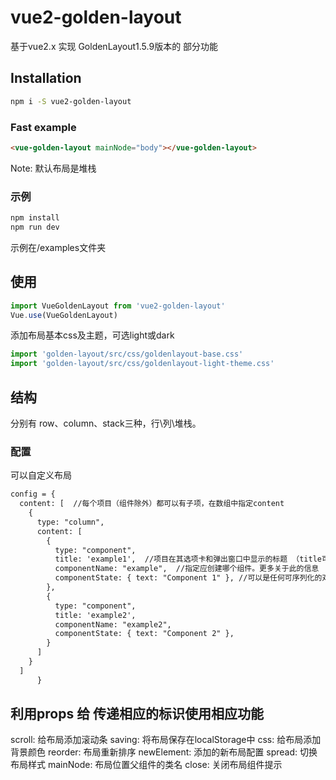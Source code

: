 # vue2-golden-layout
基于vue2.x  实现 GoldenLayout1.5.9版本的 部分功能

## Installation

```sh
npm i -S vue2-golden-layout
```

### Fast example

```html
<vue-golden-layout mainNode="body"></vue-golden-layout>
```

Note: 默认布局是堆栈

### 示例

```sh
npm install
npm run dev
```

示例在/examples文件夹

## 使用

```javascript
import VueGoldenLayout from 'vue2-golden-layout'
Vue.use(VueGoldenLayout)
```

添加布局基本css及主题，可选light或dark
```javascript
import 'golden-layout/src/css/goldenlayout-base.css'
import 'golden-layout/src/css/goldenlayout-light-theme.css'
```

## 结构
分别有 row、column、stack三种，行\列\堆栈。

### 配置
可以自定义布局

```html
config = {
  content: [  //每个项目（组件除外）都可以有子项，在数组中指定content
    {
      type: "column",
      content: [
        {
          type: "component",
          title: 'example1',  //项目在其选项卡和弹出窗口中显示的标题 （title可不设，默认标题为componentName）
          componentName: "example",  //指定应创建哪个组件。更多关于此的信息
          componentState: { text: "Component 1" }, //可以是任何可序列化的对象，并将传递给组件
        },
        {
          type: "component",
          title: 'example2',
          componentName: "example2",
          componentState: { text: "Component 2" },
        }
      ]
    }
  ]
      }
```

## 利用props 给 <vue-golden-layout></vue-golden-layout> 传递相应的标识使用相应功能
 scroll: 给布局添加滚动条
  saving: 将布局保存在localStorage中
  css: 给布局添加背景颜色
  reorder: 布局重新排序
  newElement: 添加的新布局配置
  spread: 切换布局样式
  mainNode: 布局位置父组件的类名
  close: 关闭布局组件提示





 








